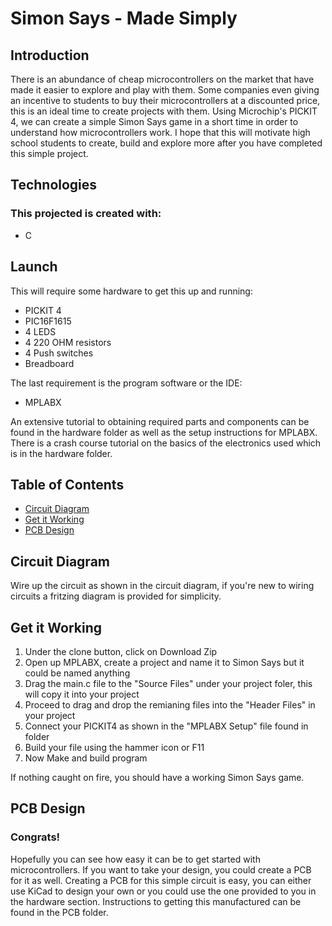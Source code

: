 # Simon Says - Made Simply
## Introduction
There is an abundance of cheap microcontrollers on the market that have made it easier to explore and play with them.
Some companies even giving an incentive to students to buy their microcontrollers at a discounted price, this is an ideal time
to create projects with them. Using Microchip's PICKIT 4, we can create a simple Simon Says game in a short time in order to
understand how microcontrollers work. I hope that this will motivate high school students to create, build and explore 
more after you have completed this simple project. 

## Technologies 
### This projected is created with:
* C

## Launch
This will require some hardware to get this up and running:
* PICKIT 4 
* PIC16F1615
* 4 LEDS
* 4 220 OHM resistors
* 4 Push switches 
* Breadboard 

The last requirement is the program software or the IDE:
* MPLABX

An extensive tutorial to obtaining required parts and components can be found in the hardware folder as well as the setup 
instructions for MPLABX. There is a crash course tutorial on the basics of the electronics used which is in the hardware 
folder. 

## Table of Contents
* [Circuit Diagram](#circuit-diagram)
* [Get it Working](#get-it-working)
* [PCB Design](#pcb-design)

## Circuit Diagram 
Wire up the circuit as shown in the circuit diagram, if you're new to wiring circuits a fritzing diagram is provided 
for simplicity. 

## Get it Working 
1. Under the clone button, click on Download Zip
2. Open up MPLABX, create a project and name it to Simon Says but it could be named anything
3. Drag the main.c file to the "Source Files" under your project foler, this will copy it into your project
4. Proceed to drag and drop the remianing files into the "Header Files" in your project
5. Connect your PICKIT4 as shown in the "MPLABX Setup" file found in folder
6. Build your file using the hammer icon or F11
7. Now Make and build program 

If nothing caught on fire, you should have a working Simon Says game.  
## PCB Design 
### Congrats!
Hopefully you can see how easy it can be to get started with microcontrollers. If you want to take your design, you could 
create a PCB for it as well. Creating a PCB for this simple circuit is easy, you can either use KiCad to
design your own or you could use the one provided to you in the hardware section. Instructions to getting this manufactured
can be found in the PCB folder.

